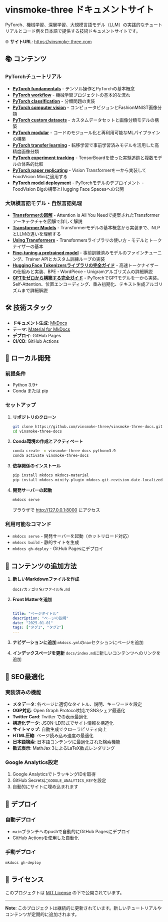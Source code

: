 # vinsmoke-three ドキュメントサイト

PyTorch、機械学習、深層学習、大規模言語モデル（LLM）の実践的なチュートリアルとコード例を日本語で提供する技術ドキュメントサイトです。

🌐 **サイトURL**: https://vinsmoke-three.com

## 📚 コンテンツ

### PyTorchチュートリアル

- **[PyTorch fundamentals](docs/PyTorch/01_pytorch_fundamentals.md)** - テンソル操作とPyTorchの基本概念
- **[PyTorch workflow](docs/PyTorch/02_pytorch_workflow.md)** - 機械学習プロジェクトの基本的な流れ
- **[PyTorch classification](docs/PyTorch/03_pytorch_classification.md)** - 分類問題の実装
- **[PyTorch computer vision](docs/PyTorch/04_pytorch_computer_vision.md)** - コンピュータビジョンとFashionMNIST画像分類
- **[PyTorch custom datasets](docs/PyTorch/05_pytorch_custom_datasets.md)** - カスタムデータセットと画像分類モデルの構築
- **[PyTorch modular](docs/PyTorch/06_pytorch_modular.md)** - コードのモジュール化と再利用可能なMLパイプラインの構築
- **[PyTorch transfer learning](docs/PyTorch/07_pytorch_transfer_learning.md)** - 転移学習で事前学習済みモデルを活用した高精度画像分類
- **[PyTorch experiment tracking](docs/PyTorch/08_pytorch_experiment_tracking.md)** - TensorBoardを使った実験追跡と複数モデルの体系的比較
- **[PyTorch paper replicating](docs/PyTorch/09_pytorch_paper_replicating.md)** - Vision Transformerを一から実装してFoodVision Miniに適用する
- **[PyTorch model deployment](docs/PyTorch/10_pytorch_model_deployment.md)** - PyTorchモデルのデプロイメント - FoodVision Bigの構築とHugging Face Spacesへの公開

### 大規模言語モデル・自然言語処理

- **[Transformerの図解](docs/LLM/00_illustrated_transformer.md)** - Attention is All You Needで提案されたTransformerアーキテクチャを図解で詳しく解説
- **[Transformer Models](docs/LLM/01_transformer_models.md)** - Transformerモデルの基本概念から実装まで、NLPとLLMの違いを理解する
- **[Using Transformers](docs/LLM/02_using_transformers.md)** - Transformersライブラリの使い方 - モデルとトークナイザーの基本
- **[Fine-tuning a pretrained model](docs/LLM/03_fine_tuning_a_pretrained_model.md)** - 事前訓練済みモデルのファインチューニング、Trainer APIとカスタム訓練ループの実装
- **[Hugging Face Tokenizersライブラリの完全ガイド](docs/LLM/04_the_huggingface_tokenizers_library.md)** - 高速トークナイザーの仕組みと実装、BPE・WordPiece・Unigramアルゴリズムの詳細解説
- **[GPTをゼロから構築する完全ガイド](docs/LLM/05_Let's_build_GPT_from_scratch.md)** - PyTorchでGPTモデルを一から実装。Self-Attention、位置エンコーディング、重み初期化、テキスト生成アルゴリズムまで詳細解説

## 🛠️ 技術スタック

- **ドキュメント生成**: [MkDocs](https://www.mkdocs.org/)
- **テーマ**: [Material for MkDocs](https://squidfunk.github.io/mkdocs-material/)
- **デプロイ**: GitHub Pages
- **CI/CD**: GitHub Actions

## 🚀 ローカル開発

### 前提条件

- Python 3.9+
- Conda または pip

### セットアップ

1. **リポジトリのクローン**
   ```bash
   git clone https://github.com/vinsmoke-three/vinsmoke-three-docs.git
   cd vinsmoke-three-docs
   ```

2. **Conda環境の作成とアクティベート**
   ```bash
   conda create -n vinsmoke-three-docs python=3.9
   conda activate vinsmoke-three-docs
   ```

3. **依存関係のインストール**
   ```bash
   pip install mkdocs mkdocs-material
   pip install mkdocs-minify-plugin mkdocs-git-revision-date-localized-plugin
   ```

4. **開発サーバーの起動**
   ```bash
   mkdocs serve
   ```

   ブラウザで http://127.0.0.1:8000 にアクセス

### 利用可能なコマンド

- `mkdocs serve` - 開発サーバーを起動（ホットリロード対応）
- `mkdocs build` - 静的サイトを生成
- `mkdocs gh-deploy` - GitHub Pagesにデプロイ

## 📝 コンテンツの追加方法

1. **新しいMarkdownファイルを作成**
   ```
   docs/カテゴリ名/ファイル名.md
   ```

2. **Front Matterを追加**
   ```yaml
   ---
   title: "ページタイトル"
   description: "ページの説明"
   date: "2025-01-01"
   tags: ["タグ1", "タグ2"]
   ---
   ```

3. **ナビゲーションに追加**
   `mkdocs.yml`の`nav`セクションにページを追加

4. **インデックスページを更新**
   `docs/index.md`に新しいコンテンツへのリンクを追加

## 🎨 SEO最適化

### 実装済みの機能

- **メタデータ**: 各ページに適切なタイトル、説明、キーワードを設定
- **OGP対応**: Open Graph Protocol対応でSNSシェア最適化
- **Twitter Card**: Twitter での表示最適化
- **構造化データ**: JSON-LD形式でサイト情報を構造化
- **サイトマップ**: 自動生成でクローラビリティ向上
- **HTML圧縮**: ページ読み込み速度の最適化
- **日本語検索**: 日本語コンテンツに最適化された検索機能
- **数式表示**: MathJax 3によるLaTeX数式レンダリング

### Google Analytics設定

1. Google AnalyticsでトラッキングIDを取得
2. GitHub Secretsに`GOOGLE_ANALYTICS_KEY`を設定
3. 自動的にサイトに埋め込まれます

## 🚀 デプロイ

### 自動デプロイ

- `main`ブランチへのpushで自動的にGitHub Pagesにデプロイ
- GitHub Actionsを使用した自動化

### 手動デプロイ

```bash
mkdocs gh-deploy
```

## 📄 ライセンス

このプロジェクトは [MIT License](LICENSE) の下で公開されています。

---

**Note**: このプロジェクトは継続的に更新されています。新しいチュートリアルやコンテンツが定期的に追加されます。
